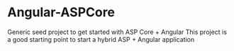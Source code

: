 # Angular-ASPCore
Generic seed project to get started with ASP Core + Angular
This project is a good starting point to start a hybrid ASP + Angular application
